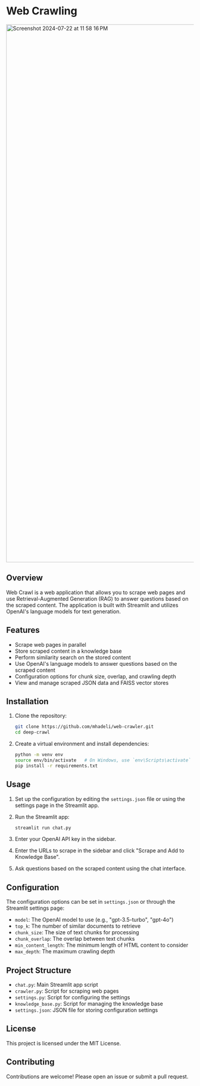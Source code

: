 # Web Crawling

<img width="1440" alt="Screenshot 2024-07-22 at 11 58 16 PM" src="https://github.com/user-attachments/assets/866e699c-b6ea-49a4-9839-4769ef906a89">

## Overview

Web Crawl is a web application that allows you to scrape web pages and use Retrieval-Augmented Generation (RAG) to answer questions based on the scraped content. The application is built with Streamlit and utilizes OpenAI's language models for text generation.

## Features

- Scrape web pages in parallel
- Store scraped content in a knowledge base
- Perform similarity search on the stored content
- Use OpenAI's language models to answer questions based on the scraped content
- Configuration options for chunk size, overlap, and crawling depth
- View and manage scraped JSON data and FAISS vector stores

## Installation

1. Clone the repository:

    ```bash
    git clone https://github.com/mhadeli/web-crawler.git
    cd deep-crawl
    ```

2. Create a virtual environment and install dependencies:

    ```bash
    python -m venv env
    source env/bin/activate   # On Windows, use `env\Scripts\activate`
    pip install -r requirements.txt
    ```

## Usage

1. Set up the configuration by editing the `settings.json` file or using the settings page in the Streamlit app.
2. Run the Streamlit app:

    ```bash
    streamlit run chat.py
    ```

3. Enter your OpenAI API key in the sidebar.
4. Enter the URLs to scrape in the sidebar and click "Scrape and Add to Knowledge Base".
5. Ask questions based on the scraped content using the chat interface.

## Configuration

The configuration options can be set in `settings.json` or through the Streamlit settings page:

- `model`: The OpenAI model to use (e.g., "gpt-3.5-turbo", "gpt-4o")
- `top_k`: The number of similar documents to retrieve
- `chunk_size`: The size of text chunks for processing
- `chunk_overlap`: The overlap between text chunks
- `min_content_length`: The minimum length of HTML content to consider
- `max_depth`: The maximum crawling depth

## Project Structure

- `chat.py`: Main Streamlit app script
- `crawler.py`: Script for scraping web pages
- `settings.py`: Script for configuring the settings
- `knowledge_base.py`: Script for managing the knowledge base
- `settings.json`: JSON file for storing configuration settings

## License

This project is licensed under the MIT License.

## Contributing

Contributions are welcome! Please open an issue or submit a pull request.
